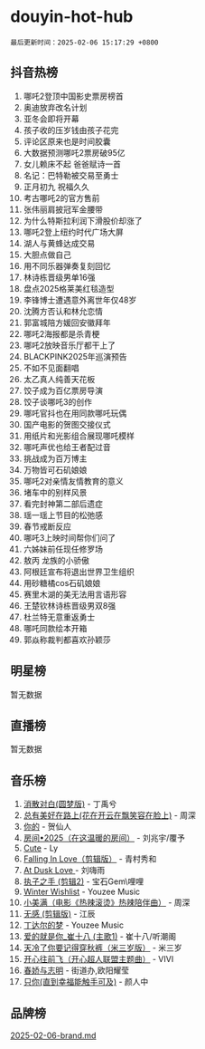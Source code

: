 # douyin-hot-hub

`最后更新时间：2025-02-06 15:17:29 +0800`

## 抖音热榜

1. 哪吒2登顶中国影史票房榜首
1. 奥迪放弃改名计划
1. 亚冬会即将开幕
1. 孩子收的压岁钱由孩子花完
1. 评论区原来也是时间胶囊
1. 大数据预测哪吒2票房破95亿
1. 女儿赖床不起 爸爸赋诗一首
1. 名记：巴特勒被交易至勇士
1. 正月初九 祝福久久
1. 考古哪吒2的官方售前
1. 张伟丽肩披冠军金腰带
1. 为什么特斯拉利润下滑股价却涨了
1. 哪吒2登上纽约时代广场大屏
1. 湖人与黄蜂达成交易
1. 大胆点做自己
1. 用不同乐器弹奏复刻回忆
1. 林诗栋晋级男单16强
1. 盘点2025格莱美红毯造型
1. 李锋博士遭遇意外离世年仅48岁
1. 沈腾方否认和林允恋情
1. 郭富城陪方媛回安徽拜年
1. 哪吒2海报都是杀青梗
1. 哪吒2放映音乐厅都干上了
1. BLACKPINK2025年巡演预告
1. 不如不见面翻唱
1. 太乙真人纯善天花板
1. 饺子成为百亿票房导演
1. 饺子谈哪吒3的创作
1. 哪吒官抖也在用同款哪吒玩偶
1. 国产电影的贺图交接仪式
1. 用纸片和光影组合展现哪吒模样
1. 哪吒声优也给王者配过音
1. 挑战成为百万博主
1. 万物皆可石矶娘娘
1. 哪吒2对亲情友情教育的意义
1. 堵车中的别样风景
1. 看完封神第二部后遗症
1. 瑶一瑶上节目的松弛感
1. 春节戒断反应
1. 哪吒3上映时间帮你们问了
1. 六姊妹前任现任修罗场
1. 敖丙 龙族的小骄傲
1. 阿根廷宣布将退出世界卫生组织
1. 用砂糖橘cos石矶娘娘
1. 赛里木湖的美无法用言语形容
1. 王楚钦林诗栋晋级男双8强
1. 杜兰特无意重返勇士
1. 哪吒同款绘本开箱
1. 郭焱称裁判都喜欢孙颖莎

## 明星榜

暂无数据

## 直播榜

暂无数据

## 音乐榜

1. [消散对白(圆梦版)](https://sf5-hl-cdn-tos.douyinstatic.com/obj/tos-cn-ve-2774/og4jB5I5IizzoZVAAAzWgBMAsMDWoArfwBOiFs) - 丁禹兮
1. [总有美好在路上(花在开云在飘笑容在脸上)](https://sf5-hl-cdn-tos.douyinstatic.com/obj/tos-cn-ve-2774/oU5u7NwtfBIvaNhoQBszOvAlRiAoiWAVVyBMq4) - 周深
1. [你的](https://sf5-hl-cdn-tos.douyinstatic.com/obj/tos-cn-ve-2774/oYuIeKf42jB7sEV6B2upMdpYAgfrQWj0FeRegh) - 贺仙人
1. [房间•2025（在这温暖的房间）](https://sf5-hl-cdn-tos.douyinstatic.com/obj/tos-cn-ve-2774/oMzJcnT8BgIetASeBfwfEeBQVNfACiCifhfZP7g) - 刘兆宇/覆予
1. [Cute](https://sf5-hl-cdn-tos.douyinstatic.com/obj/tos-cn-ve-2774/o4IbIzHWKAAB4wsS5qMBRiiAlEBGTpQRNfFvuo) - Ly
1. [Falling In Love（剪辑版）](https://sf5-hl-cdn-tos.douyinstatic.com/obj/tos-cn-ve-2774/o8ajpA8zzgBPahbBIO8AcKGBLJezFCRd1wfP9f) - 青村秀和
1. [ At Dusk  Love ](https://sf5-hl-cdn-tos.douyinstatic.com/obj/tos-cn-ve-2774/o8CrpCf5CaYgI4ZrtQgMQAFEfuGqNnRSDQAPBc) - 刘嗨雨
1. [执子之手 (剪辑2)](https://sf5-hl-cdn-tos.douyinstatic.com/obj/tos-cn-ve-2774/oUoZLQjCc31XzqsBnBQUNgeKtYPBcgbFDwtfcu) - 宝石Gem\哩哩
1. [Winter Wishlist](https://sf5-hl-cdn-tos.douyinstatic.com/obj/tos-cn-ve-2774/oIIgUOeamCFCVAzxN6MFRLIBlLGpUqQxeeHrLE) - Youzee Music
1. [小美满（电影《热辣滚烫》热辣陪伴曲）](https://sf5-hl-cdn-tos.douyinstatic.com/obj/tos-cn-ve-2774/o0GAn2lSgfZIDUgtevCGDQYnFg4CwnrBaxbTZL) - 周深
1. [无感 (剪辑版)](https://sf5-hl-cdn-tos.douyinstatic.com/obj/tos-cn-ve-2774/o0eIsUzJBDlQaQFC5OFlgbMEZC1TFYBftOBn6p) - 江辰
1. [丁达尔的梦](https://sf5-hl-cdn-tos.douyinstatic.com/obj/tos-cn-ve-2774/oMU3WirUZBVQkAC9ccG5P2IQirziZM2RTInUY) - Youzee Music
1. [爱的就是你_崔十八 (主歌1)](https://sf5-hl-cdn-tos.douyinstatic.com/obj/tos-cn-ve-2774/oI5BO5DhFZ6UTcNCnZaOCBLtZ7WIMQGfgnXf5E) - 崔十八/听潮阁
1. [天冷了你要记得穿秋裤（米三岁版）](https://sf5-hl-cdn-tos.douyinstatic.com/obj/tos-cn-ve-2774/oQlIwVIDWiZ6BQilAorS7MA0AgCkQDvcZAdm1) - 米三岁
1. [开心往前飞（开心超人联盟主题曲）](https://sf5-hl-cdn-tos.douyinstatic.com/obj/tos-cn-ve-2774/9d8fb7c82cf1421fb93a9fe925275e0a) - VIVI
1. [春娇与志明](https://sf5-hl-cdn-tos.douyinstatic.com/obj/tos-cn-ve-2774/e530d8fceb7044b39707d7f9ff54add1) - 街道办,欧阳耀莹
1. [只你(直到幸福能触手可及)](https://sf5-hl-cdn-tos.douyinstatic.com/obj/tos-cn-ve-2774/o0lBkRDzFTeaVSUz3ZZSCBVtZ5DIMQGfgmEAuE) - 颜人中

## 品牌榜

[2025-02-06-brand.md](2025-02-06-brand.md)
